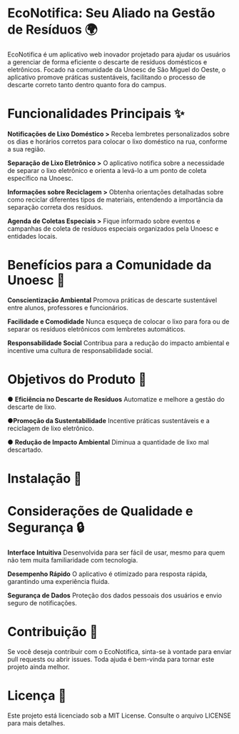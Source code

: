 # EcoNotifica: Seu Aliado na Gestão de Resíduos 🌍
EcoNotifica é um aplicativo web inovador projetado para ajudar os usuários a gerenciar de forma eficiente o descarte de resíduos domésticos e eletrônicos. Focado na comunidade da Unoesc de São Miguel do Oeste, o aplicativo promove práticas sustentáveis, facilitando o processo de descarte correto tanto dentro quanto fora do campus.

# Funcionalidades Principais ✨
**Notificações de Lixo Doméstico >**
Receba lembretes personalizados sobre os dias e horários corretos para colocar o lixo doméstico na rua, conforme a sua região.

**Separação de Lixo Eletrônico >**
O aplicativo notifica sobre a necessidade de separar o lixo eletrônico e orienta a levá-lo a um ponto de coleta específico na Unoesc.

**Informações sobre Reciclagem >**
Obtenha orientações detalhadas sobre como reciclar diferentes tipos de materiais, entendendo a importância da separação correta dos resíduos.

**Agenda de Coletas Especiais >**
Fique informado sobre eventos e campanhas de coleta de resíduos especiais organizados pela Unoesc e entidades locais.

# Benefícios para a Comunidade da Unoesc 🌱
**Conscientização Ambiental**
Promova práticas de descarte sustentável entre alunos, professores e funcionários.

**Facilidade e Comodidade**
Nunca esqueça de colocar o lixo para fora ou de separar os resíduos eletrônicos com lembretes automáticos.

**Responsabilidade Social**
Contribua para a redução do impacto ambiental e incentive uma cultura de responsabilidade social.

# Objetivos do Produto 🎯
● **Eficiência no Descarte de Resíduos**
Automatize e melhore a gestão do descarte de lixo.

●**Promoção da Sustentabilidade**
Incentive práticas sustentáveis e a reciclagem de lixo eletrônico.

● **Redução de Impacto Ambiental**
Diminua a quantidade de lixo mal descartado.

# Instalação 🚀

# Considerações de Qualidade e Segurança 🔒
**Interface Intuitiva**
Desenvolvida para ser fácil de usar, mesmo para quem não tem muita familiaridade com tecnologia.

**Desempenho Rápido**
O aplicativo é otimizado para resposta rápida, garantindo uma experiência fluida.

**Segurança de Dados**
Proteção dos dados pessoais dos usuários e envio seguro de notificações.

# Contribuição 🤝
Se você deseja contribuir com o EcoNotifica, sinta-se à vontade para enviar pull requests ou abrir issues. Toda ajuda é bem-vinda para tornar este projeto ainda melhor.

# Licença 📄
Este projeto está licenciado sob a MIT License. Consulte o arquivo LICENSE para mais detalhes.
